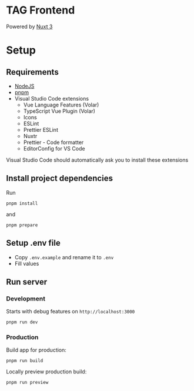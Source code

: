 # TAG Frontend

Powered by [Nuxt 3](https://nuxt.com/)

# Setup
## Requirements
* [NodeJS](https://nodejs.org/)
* [pnpm](https://pnpm.io/)
* Visual Studio Code extensions
    * Vue Language Features (Volar)
    * TypeScript Vue Plugin (Volar)
    * Icons
    * ESLint
    * Prettier ESLint
    * Nuxtr
    * Prettier - Code formatter
    * EditorConfig for VS Code

Visual Studio Code should automatically ask you to install these extensions

## Install project dependencies
Run
```
pnpm install
```
and
```
pnpm prepare
```

## Setup .env file
* Copy `.env.example` and rename it to `.env`
* Fill values


## Run server
### Development
Starts with debug features on `http://localhost:3000`
```bash
pnpm run dev
```

### Production
Build app for production:
```
pnpm run build
```

Locally preview production build:
```
pnpm run preview
```
